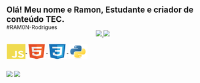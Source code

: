 <h2 style="margin: 0;">Olá! Meu nome e Ramon, Estudante  e criador de conteúdo TEC.</h2> #RAM0N-Rodrigues<br>

<div align="center">
  <a href="https://github.com/RAM0N-Rodrigues">
  <img height="48%" src="https://github-readme-stats.vercel.app/api?username=RAM0N-Rodrigues&show_icons=true&theme=dracula&include_all_commits=true&count_private=true"/>
  <img height="48%" src="https://github-readme-stats.vercel.app/api/top-langs/?username=RAM0N-Rodrigues&layout=compact&langs_count=7&theme=dracula"/>
</div>
 
<div style="display: inline_block"><br>
  <img align="center" alt="Ramon-Js" height="40" width="50" src="https://raw.githubusercontent.com/devicons/devicon/master/icons/javascript/javascript-plain.svg">
  <img align="center" alt="Ramon-HTML" height="40" width="50" src="https://raw.githubusercontent.com/devicons/devicon/master/icons/html5/html5-original.svg">
  <img align="center" alt="Ramon-CSS" height="40" width="50" src="https://raw.githubusercontent.com/devicons/devicon/master/icons/css3/css3-original.svg">
  <img align="center" alt="Ramon-Python" height="40" width="50" src="https://raw.githubusercontent.com/devicons/devicon/master/icons/python/python-original.svg">
</div> <br>
 
<a href = "programador.oficial.3781@gmail.com"><img src="https://img.shields.io/badge/-Gmail-%23333?style=for-the-badge&logo=gmail&logoColor=white" target="_blank"></a>
<a href="#" target="_blank"><img src="https://img.shields.io/badge/-LinkedIn-%230077B5?style=for-the-badge&logo=linkedin&logoColor=white" target="_blank"></a> <br>
